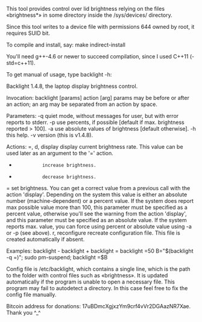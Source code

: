 This tool provides control over lid brightness relying on the files «brightness*» in some directory inside the /sys/devices/ directory.

Since this tool writes to a device file with permissions 644 owned by root, it requires SUID bit.

To compile and install, say: make indirect-install

You'll need g++-4.6 or newer to succeed compilation, since I used C++11 (-std=c++11).

To get manual of usage, type backlight -h:

Backlight 1.4.8, the laptop display brightness control.

Invocation: backlight [params] action [arg]
        params may be before or after an action;
        an arg may be separated from an action by space.

Parameters:
-q      quiet mode, without messages for user, but with error reports to stderr.
-p      use percents, if possible [default if max. brightness reported > 100].
-a      use absolute values of brightness [default otherwise].
-h      this help.
-v      version (this is v1.4.8).

Actions:
=, d, display   display current brightness rate. This value can be used later as an argument to the '=' action.
+               increase brightness.
-               decrease brightness.
=<value>        set brightness. You can get a correct value from a previous call with the action 'display'. Depending on the system this value is either an absolute number (machine-dependent) or a percent value. If the system does report max possible value more than 100, this parameter must be specified as a percent value, otherwise you'll see the warning from the action 'display', and this parameter must be specified as an absolute value. If the system reports max. value, you can force using percent or absolute value using -a or -p (see above).
r, reconfigure          recreate configuration file. This file is created automatically if absent.

Examples:
backlight -
backlight +
backlight =
backlight =50
B="$(backlight -q =)"; sudo pm-suspend; backlight =$B

Config file is /etc/backlight, which contains a single line, which is the path to the folder with control files such as «brightness». It is updated automatically if the program is unable to open a necessary file. This program may fail to autodetect a directory. In this case feel free to fix the config file manually.

Bitcoin address for donations: 17uBDmcXgjxzYm9crf4vVr2DGAazNR7Xae. Thank you ^_^ 
